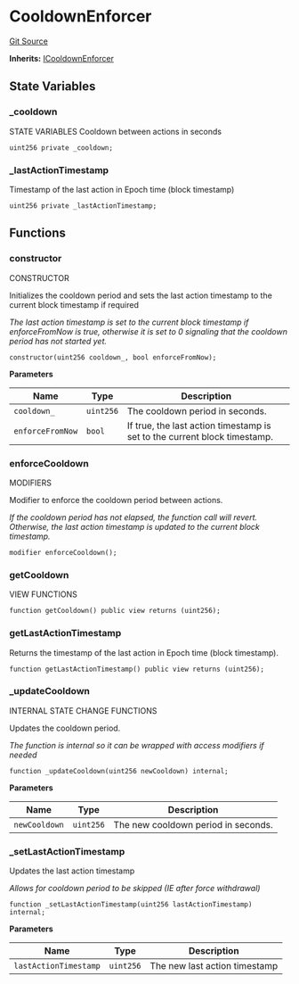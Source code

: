 # CooldownEnforcer
[Git Source](https://github.com/OasisDEX/summer-earn-protocol/blob/02b633fc64591288020c32f3fcb6421ab62209d5/src/utils/CooldownEnforcer/CooldownEnforcer.sol)

**Inherits:**
[ICooldownEnforcer](/src/utils/CooldownEnforcer/ICooldownEnforcer.sol/interface.ICooldownEnforcer.md)


## State Variables
### _cooldown
STATE VARIABLES
Cooldown between actions in seconds


```solidity
uint256 private _cooldown;
```


### _lastActionTimestamp
Timestamp of the last action in Epoch time (block timestamp)


```solidity
uint256 private _lastActionTimestamp;
```


## Functions
### constructor

CONSTRUCTOR

Initializes the cooldown period and sets the last action timestamp to the current block timestamp
if required

*The last action timestamp is set to the current block timestamp if enforceFromNow is true,
otherwise it is set to 0 signaling that the cooldown period has not started yet.*


```solidity
constructor(uint256 cooldown_, bool enforceFromNow);
```
**Parameters**

|Name|Type|Description|
|----|----|-----------|
|`cooldown_`|`uint256`|The cooldown period in seconds.|
|`enforceFromNow`|`bool`|If true, the last action timestamp is set to the current block timestamp.|


### enforceCooldown

MODIFIERS

Modifier to enforce the cooldown period between actions.

*If the cooldown period has not elapsed, the function call will revert.
Otherwise, the last action timestamp is updated to the current block timestamp.*


```solidity
modifier enforceCooldown();
```

### getCooldown

VIEW FUNCTIONS


```solidity
function getCooldown() public view returns (uint256);
```

### getLastActionTimestamp

Returns the timestamp of the last action in Epoch time (block timestamp).


```solidity
function getLastActionTimestamp() public view returns (uint256);
```

### _updateCooldown

INTERNAL STATE CHANGE FUNCTIONS

Updates the cooldown period.

*The function is internal so it can be wrapped with access modifiers if needed*


```solidity
function _updateCooldown(uint256 newCooldown) internal;
```
**Parameters**

|Name|Type|Description|
|----|----|-----------|
|`newCooldown`|`uint256`|The new cooldown period in seconds.|


### _setLastActionTimestamp

Updates the last action timestamp

*Allows for cooldown period to be skipped (IE after force withdrawal)*


```solidity
function _setLastActionTimestamp(uint256 lastActionTimestamp) internal;
```
**Parameters**

|Name|Type|Description|
|----|----|-----------|
|`lastActionTimestamp`|`uint256`|The new last action timestamp|


